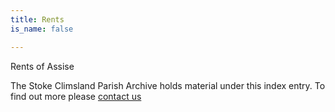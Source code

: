 ```yaml
---
title: Rents
is_name: false

---
```


Rents of Assise


The Stoke Climsland Parish Archive holds material under this index entry. To find out more please [contact us](/contact/)
